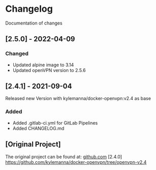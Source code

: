 # Changelog
Documentation of changes

## [2.5.0] - 2022-04-09
### Changed
- Updated alpine image to 3.14
- Updated openVPN version to 2.5.6

## [2.4.1] - 2021-09-04
Released new Version with kylemanna/docker-openvpn:v2.4 as base
### Added
- Added .gitlab-ci.yml for GitLab Pipelines
- Added CHANGELOG.md

## [Original Project]
The original project can be found at: [github.com](https://github.com/kylemanna/docker-openvpn)
[2.4.0] https://github.com/kylemanna/docker-openvpn/tree/openvpn-v2.4

